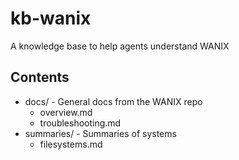 # kb-wanix

A knowledge base to help agents understand WANIX

## Contents

- docs/ - General docs from the WANIX repo
  - overview.md
  - troubleshooting.md
- summaries/ - Summaries of systems
  - filesystems.md
